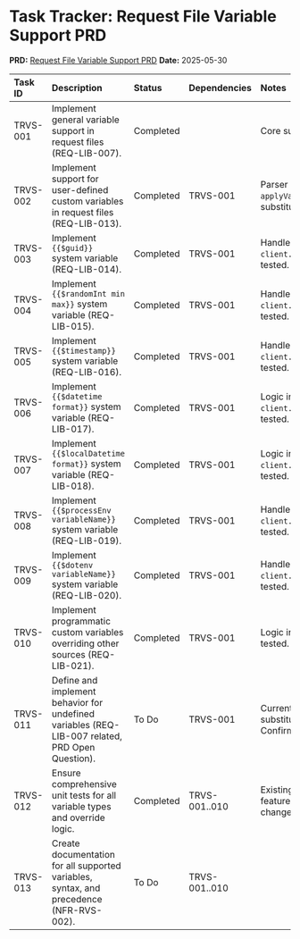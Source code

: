 # Task Tracker: Request File Variable Support PRD

**PRD:** [Request File Variable Support PRD](./request_variable_support_prd.md)
**Date:** 2025-05-30

| Task ID | Description                                                                                          | Status    | Dependencies | Notes                                                                                    |
| :------ | :--------------------------------------------------------------------------------------------------- | :-------- | :----------- | :--------------------------------------------------------------------------------------- |
| TRVS-001| Implement general variable support in request files (REQ-LIB-007).                                     | Completed |              | Core substitution logic exists.                                                          |
| TRVS-002| Implement support for user-defined custom variables in request files (REQ-LIB-013).                    | Completed | TRVS-001     | Parser handles `@name = value`, `applyVariables` in client.go substitutes.               |
| TRVS-003| Implement `{{$guid}}` system variable (REQ-LIB-014).                                                   | Completed | TRVS-001     | Handled in `client.go:substituteSystemVariables`, tested.                                |
| TRVS-004| Implement `{{$randomInt min max}}` system variable (REQ-LIB-015).                                      | Completed | TRVS-001     | Handled in `client.go:substituteSystemVariables`, tested.                                |
| TRVS-005| Implement `{{$timestamp}}` system variable (REQ-LIB-016).                                              | Completed | TRVS-001     | Handled in `client.go:substituteSystemVariables`, tested.                                |
| TRVS-006| Implement `{{$datetime format}}` system variable (REQ-LIB-017).                                        | Completed | TRVS-001     | Logic in `client.go:substituteSystemVariables`, tested.                                  |
| TRVS-007| Implement `{{$localDatetime format}}` system variable (REQ-LIB-018).                                   | Completed | TRVS-001     | Logic in `client.go:substituteSystemVariables`, tested.                                  |
| TRVS-008| Implement `{{$processEnv variableName}}` system variable (REQ-LIB-019).                                | Completed | TRVS-001     | Handled in `client.go:substituteSystemVariables`, tested.                                |
| TRVS-009| Implement `{{$dotenv variableName}}` system variable (REQ-LIB-020).                                    | Completed | TRVS-001     | Handled in `client.go:substituteSystemVariables`, tested.                                |
| TRVS-010| Implement programmatic custom variables overriding other sources (REQ-LIB-021).                        | Completed | TRVS-001     | Logic in `client.go:ExecuteFile`, tested.                                                |
| TRVS-011| Define and implement behavior for undefined variables (REQ-LIB-007 related, PRD Open Question).        | To Do     | TRVS-001     | Current behavior appears to be substitution with empty string. Confirm and document.     |
| TRVS-012| Ensure comprehensive unit tests for all variable types and override logic.                             | Completed | TRVS-001..010| Existing tests cover implemented features. Review coverage if major changes occur.       |
| TRVS-013| Create documentation for all supported variables, syntax, and precedence (NFR-RVS-002).                | To Do     | TRVS-001..010|                                                                                          | 
